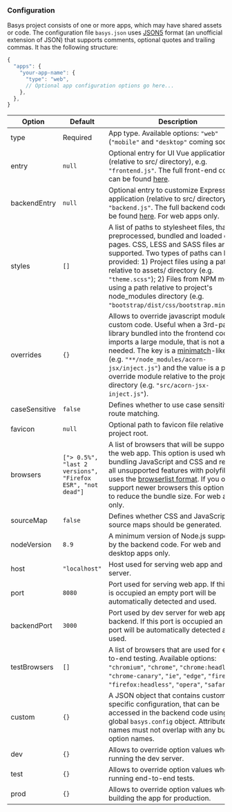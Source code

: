 ### Configuration

Basys project consists of one or more apps, which may have shared assets or code. The configuration file `basys.json` uses [JSON5](https://json5.org) format (an unofficial extension of JSON) that supports comments, optional quotes and trailing commas. It has the following structure:

```javascript
{
  "apps": {
    "your-app-name": {
      "type": "web",
      // Optional app configuration options go here...
    },
  },
}
```

| Option | Default  | Description |
| ------ | -------- | ----------- |
| type   | Required | App type. Available options: `"web"` (`"mobile"` and `"desktop"` coming soon). |
| entry  | `null`   | Optional entry for UI Vue application (relative to src/ directory), e.g. `"frontend.js"`. The full front-end code can be found [here](https://github.com/basys/basys/blob/master/packages/basys/lib/templates/frontend.js). |
| backendEntry | `null` | Optional entry to customize Express application (relative to src/ directory), e.g. `"backend.js"`. The full backend code can be found [here](https://github.com/basys/basys/blob/master/packages/basys/lib/templates/backend.js). For web apps only. |
| styles | `[]`    | A list of paths to stylesheet files, that are preprocessed, bundled and loaded on all pages. CSS, LESS and SASS files are supported. Two types of paths can be provided: 1) Project files using a path relative to assets/ directory (e.g. `"theme.scss"`); 2) Files from NPM modules using a path relative to project's node_modules directory (e.g. `"bootstrap/dist/css/bootstrap.min.css"`). |
| overrides | `{}` | Allows to override javascript modules with custom code. Useful when a 3rd-party library bundled into the frontend code imports a large module, that is not actually needed. The key is a [minimatch](https://github.com/isaacs/minimatch)-like path (e.g. `"**/node_modules/acorn-jsx/inject.js"`) and the value is a path to override module relative to the project root directory (e.g. `"src/acorn-jsx-inject.js"`). |
| caseSensitive | `false` | Defines whether to use case sensitive route matching. |
| favicon | `null` | Optional path to favicon file relative to the project root. |
| browsers | `["> 0.5%", "last 2 versions", "Firefox ESR", "not dead"]` | A list of browsers that will be supported by the web app. This option is used when bundling JavaScript and CSS and replaces all unsupported features with polyfills. It uses the [browserlist format](https://github.com/ai/browserslist#queries). If you only support newer browsers this option allows to reduce the bundle size. For web apps only. |
| sourceMap | `false` | Defines whether CSS and JavaScript source maps should be generated. |
| nodeVersion | `8.9` | A minimum version of Node.js supported by the backend code. For web and desktop apps only. |
| host | `"localhost"` | Host used for serving web app and dev server. |
| port | `8080` | Port used for serving web app. If this port is occupied an empty port will be automatically detected and used. |
| backendPort | `3000` | Port used by dev server for web app backend. If this port is occupied an empty port will be automatically detected and used. |
| testBrowsers | `[]` | A list of browsers that are used for end-to-end testing. Available options: `"chromium"`, `"chrome"`, `"chrome:headless"`, `"chrome-canary"`, `"ie"`, `"edge"`, `"firefox"`, `"firefox:headless"`, `"opera"`, `"safari"`. |
| custom | `{}` | A JSON object that contains custom app-specific configuration, that can be accessed in the backend code using the global `basys.config` object. Attribute names must not overlap with any built-in option names. |
| dev | `{}` | Allows to override option values when running the dev server. |
| test | `{}` | Allows to override option values when running end-to-end tests. |
| prod | `{}` | Allows to override option values when building the app for production. |
